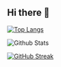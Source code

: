## Hi there 👋

[![Top Langs](https://github-readme-stats.vercel.app/api/top-langs/?username=JHGondori)](https://github.com/anuraghazra/github-readme-stats)

![Github Stats](https://github-readme-stats.vercel.app/api?username=JHGondori&show_icons=true)

[![GitHub Streak](https://streak-stats.demolab.com?user=JHGondori)](https://git.io/streak-stats)

<!--
**JHGondori/JHGondori** is a ✨ _special_ ✨ repository because its `README.md` (this file) appears on your GitHub profile.

Here are some ideas to get you started:

- 🔭 I’m currently working on ...
- 🌱 I’m currently learning ...
- 👯 I’m looking to collaborate on ...
- 🤔 I’m looking for help with ...
- 💬 Ask me about ...
- 📫 How to reach me: ...
- 😄 Pronouns: ...
- ⚡ Fun fact: ...
-->
